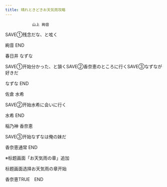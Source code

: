 ```yaml
---
title: 晴れときどきお天気雨攻略
---
```


                山上 絢音

SAVE①残念だな、と呟く

絢音 END

春日井 なずな 

SAVE①开始分かった、と頷くSAVE②香奈恵のところに行くSAVE③なずなが好きだ

なずな END

佐倉 水希

SAVE②开始水希に会いに行く

水希 END

稲乃神 香奈恵

SAVE③开始なずなは俺の妹だ

香奈恵通常 END

※标题画面「お天気雨の章」追加

标题画面选择お天気雨の章开始

香奈恵TRUE　END
              
